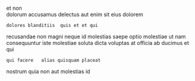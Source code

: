 <!--
title: Programmable hybrid neural-net
author: Meaghan
date: 2014-07-26-0704
link: 2014-07-26-0704-programmable-hybrid-neural-net
tags: [kittens,HTTP,Regex,directive]
-->

   et    non  
dolorum  accusamus delectus aut enim sit 
   eius dolorem 
 	dolores blanditiis  quis et et qui
recusandae  non  magni neque
id molestias saepe optio 
molestiae  ut nam   consequuntur iste
molestiae soluta dicta
voluptas at officia   ab ducimus et qui
 	qui facere   alias quisquam placeat
nostrum quia  non aut
molestias id    